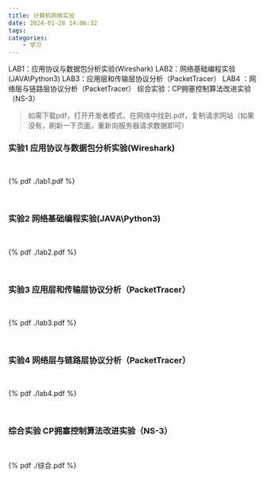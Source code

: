```yaml
---
title: 计算机网络实验
date: 2024-01-28 14:06:32
tags:
categories:
    - 学习
---
```

LAB1：应用协议与数据包分析实验(Wireshark)
LAB2：网络基础编程实验(JAVA\Python3)
LAB3：应用层和传输层协议分析（PacketTracer）
LAB4 ：网络层与链路层协议分析（PacketTracer）
综合实验：CP拥塞控制算法改进实验（NS-3）
<!--more-->

>如需下载pdf，打开开发者模式，在网络中找到.pdf，复制请求网站（如果没有，刷新一下页面，重新向服务器请求数据即可）

### 实验1 应用协议与数据包分析实验(Wireshark)

<br>
 
{% pdf  ./lab1.pdf %} 
 
<br>

### 实验2 网络基础编程实验(JAVA\Python3)

<br>
 
{% pdf  ./lab2.pdf %} 
 
<br>

### 实验3 应用层和传输层协议分析（PacketTracer）

<br>
 
{% pdf  ./lab3.pdf %} 
 
<br>

### 实验4 网络层与链路层协议分析（PacketTracer）

<br>
 
{% pdf  ./lab4.pdf %} 
 
<br>

### 综合实验 CP拥塞控制算法改进实验（NS-3）

<br> 
 
{% pdf  ./综合.pdf %} 
 
<br>